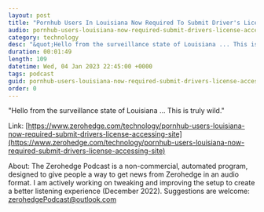 ```yaml
---
layout: post
title: "Pornhub Users In Louisiana Now Required To Submit Driver's License Before Accessing Site "
audio: pornhub-users-louisiana-now-required-submit-drivers-license-accessing-site-0
category: technology
desc: "&quot;Hello from the surveillance state of Louisiana ... This is truly wild.&quot; "
duration: 00:01:49
length: 109
datetime: Wed, 04 Jan 2023 22:45:00 +0000
tags: podcast
guid: pornhub-users-louisiana-now-required-submit-drivers-license-accessing-site-0
order: 0
---
```

&quot;Hello from the surveillance state of Louisiana ... This is truly wild.&quot; 

Link: [https://www.zerohedge.com/technology/pornhub-users-louisiana-now-required-submit-drivers-license-accessing-site](https://www.zerohedge.com/technology/pornhub-users-louisiana-now-required-submit-drivers-license-accessing-site)

About: The Zerohedge Podcast is a non-commercial, automated program, designed to give people a way to get news from Zerohedge in an audio format.  I am actively working on tweaking and improving the setup to create a better listening experience (December 2022).  Suggestions are welcome: [zerohedgePodcast@outlook.com](mailto:zerohedgePodcast@outlook.com)